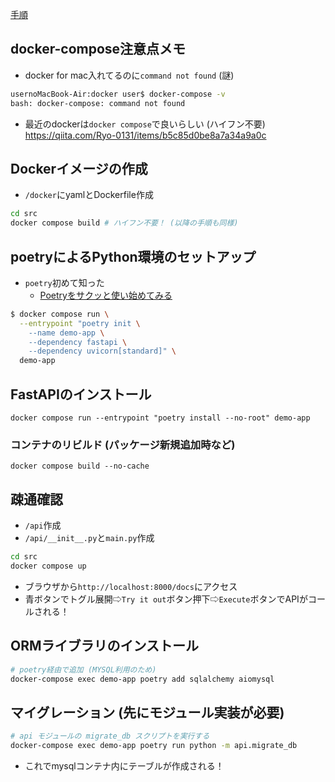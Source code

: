 [手順](https://zenn.dev/sh0nk/books/537bb028709ab9/viewer/511860)

## docker-compose注意点メモ
* docker for mac入れてるのに`command not found` (謎)
```bash
usernoMacBook-Air:docker user$ docker-compose -v
bash: docker-compose: command not found
```
* 最近のdockerは`docker compose`で良いらしい (ハイフン不要)
https://qiita.com/Ryo-0131/items/b5c85d0be8a7a34a9a0c

## Dockerイメージの作成
* `/docker`にyamlとDockerfile作成
```bash
cd src
docker compose build # ハイフン不要！ (以降の手順も同様)
```

## poetryによるPython環境のセットアップ
* `poetry`初めて知った
  - [Poetryをサクッと使い始めてみる](https://qiita.com/ksato9700/items/b893cf1db83605898d8a)

```bash
$ docker compose run \
  --entrypoint "poetry init \
    --name demo-app \
    --dependency fastapi \
    --dependency uvicorn[standard]" \
  demo-app
```

## FastAPIのインストール
`docker compose run --entrypoint "poetry install --no-root" demo-app`

### コンテナのリビルド (パッケージ新規追加時など)
`docker compose build --no-cache`

## 疎通確認
* `/api`作成
* `/api/__init__.py`と`main.py`作成
```bash
cd src
docker compose up
```
* ブラウザから`http://localhost:8000/docs`にアクセス
* 青ボタンでトグル展開⇨`Try it out`ボタン押下⇨`Execute`ボタンでAPIがコールされる！

## ORMライブラリのインストール
```bash
# poetry経由で追加 (MYSQL利用のため)
docker-compose exec demo-app poetry add sqlalchemy aiomysql
```

## マイグレーション (先にモジュール実装が必要)
```bash
# api モジュールの migrate_db スクリプトを実行する
docker-compose exec demo-app poetry run python -m api.migrate_db
```
* これでmysqlコンテナ内にテーブルが作成される！


